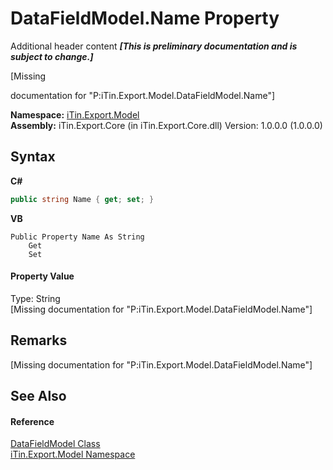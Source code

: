 # DataFieldModel.Name Property 
Additional header content _**\[This is preliminary documentation and is subject to change.\]**_

\[Missing <summary> documentation for "P:iTin.Export.Model.DataFieldModel.Name"\]

**Namespace:**&nbsp;<a href="ef57ffcc-e95e-b212-5a46-9aa6f5a3511f">iTin.Export.Model</a><br />**Assembly:**&nbsp;iTin.Export.Core (in iTin.Export.Core.dll) Version: 1.0.0.0 (1.0.0.0)

## Syntax

**C#**<br />
``` C#
public string Name { get; set; }
```

**VB**<br />
``` VB
Public Property Name As String
	Get
	Set
```


#### Property Value
Type: String<br />\[Missing <value> documentation for "P:iTin.Export.Model.DataFieldModel.Name"\]

## Remarks
\[Missing <remarks> documentation for "P:iTin.Export.Model.DataFieldModel.Name"\]

## See Also


#### Reference
<a href="9f37dd0a-7e2c-88cf-5100-829f93301c35">DataFieldModel Class</a><br /><a href="ef57ffcc-e95e-b212-5a46-9aa6f5a3511f">iTin.Export.Model Namespace</a><br />